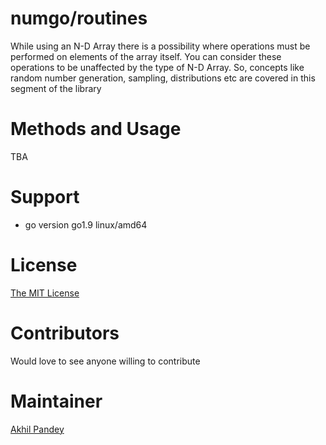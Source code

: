 # numgo/routines
While using an N-D Array there is a possibility where operations must
be performed on elements of the array itself. You can consider these
operations to be unaffected by the type of N-D Array. So, concepts
like random number generation, sampling, distributions etc are covered
in this segment of the library

# Methods and Usage
TBA

# Support
- go version go1.9 linux/amd64

# License
[The MIT License](https://github.com/akhilpandey95/numGo/blob/master/LICENSE)

# Contributors
Would love to see anyone willing to contribute

# Maintainer
[Akhil Pandey](https://github.com/akhilpandey95)
